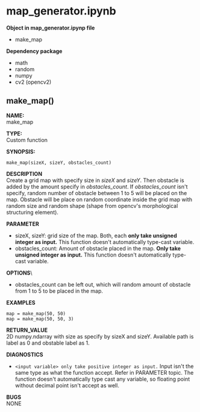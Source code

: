 # map_generator.ipynb
**Object in map_generator.ipynp file**
- make_map

**Dependency package**
- math
- random
- numpy
- cv2 (opencv2)

## make_map()

**NAME:** \
make_map

**TYPE:**\
Custom function

**SYNOPSIS:** 
```
make_map(sizeX, sizeY, obstacles_count)
```

**DESCRIPTION**\
Create a grid map with specify size in *sizeX* and *sizeY*. Then obstacle is added by the amount specify in *obstacles_count*. If *obstacles_count* isn't specify, random number of obstacle between 1 to 5 will be placed on the map. Obstacle will be place on random coordinate inside the grid map with random size and random shape (shape from opencv's morphological structuring element).

**PARAMETER**
- sizeX, sizeY: grid size of the map. Both, each **only take unsigned integer as input.** This function doesn't automatically type-cast variable.
- obstacles_count: Amount of obstacle placed in the map. **Only take unsigned integer as input.** This function doesn't automatically type-cast variable.

**OPTIONS**\
- obstacles_count can be left out, which will random amount of obstacle from 1 to 5 to be placed in the map.

**EXAMPLES**
```
map = make_map(50, 50)
map = make_map(50, 50, 3)
```

**RETURN_VALUE**\
2D numpy.ndarray with size as specify by sizeX and sizeY. Available path is label as 0 and obstable label as 1.

**DIAGNOSTICS**
- `<input variable> only take positive integer as input.`
Input isn't the same type as what the function accept. Refer in PARAMETER topic. The function doesn't automatically type cast any variable, so floating point without decimal point isn't accept as well.

**BUGS**\
NONE
